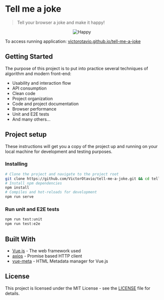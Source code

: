 # Tell me a joke

> Tell your browser a joke and make it happy!

<div style="text-align:center"><img src="https://i.ibb.co/3s9DV7Y/happy.png" alt="Happy" /></div>

To access running application: [victorotavio.github.io/tell-me-a-joke](https://victorotavio.github.io/tell-me-a-joke)

## Getting Started

The purpose of this project is to put into practice several techniques of algorithm and modern front-end:

- Usability and interaction flow
- API consumption
- Clean code
- Project organization
- Code and project documentation
- Browser performance
- Unit and E2E tests
- And many others...

## Project setup

These instructions will get you a copy of the project up and running on your local machine for development and testing purposes.

### Installing

```bash
# Clone the project and navigate to the project root
git clone https://github.com/VictorOtavio/tell-me-a-joke.git && cd tell-me-a-joke
# Install npm dependencies
npm install
# Compiles and hot-reloads for development
npm run serve
```

### Run unit and E2E tests

```bash
npm run test:unit
npm run test:e2e
```

## Built With

- [Vue.js](https://vuejs.org/) - The web framework used
- [axios](https://github.com/axios/axios) - Promise based HTTP client
- [vue-meta](https://vue-meta.nuxtjs.org/) - HTML Metadata manager for Vue.js

## License

This project is licensed under the MIT License - see the [LICENSE](LICENSE) file for details.
